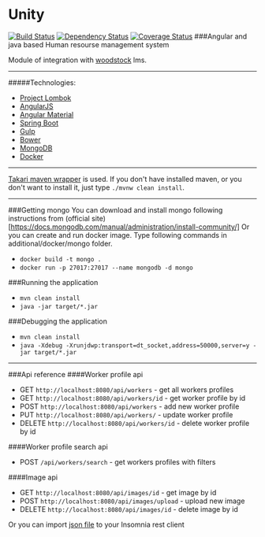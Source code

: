 # Unity
[![Build Status](https://travis-ci.org/vlsidlyarevich/unity.svg?branch=master)](https://travis-ci.org/vlsidlyarevich/unity)
[![Dependency Status](https://www.versioneye.com/user/projects/58028731a23d5200345545db/badge.svg?style=flat-square)](https://www.versioneye.com/user/projects/58028731a23d5200345545db)
[![Coverage Status](https://coveralls.io/repos/github/vlsidlyarevich/unity/badge.svg?branch=master)](https://coveralls.io/github/vlsidlyarevich/unity?branch=master)
###Angular and java based Human resourse management system

Module of integration with [woodstock](https://github.com/solairerove/woodstock) lms.

---
#####Technologies:
* [Project Lombok](https://projectlombok.org/)
* [AngularJS](https://angularjs.org/)
* [Angular Material](https://material.angularjs.org)
* [Spring Boot](http://projects.spring.io/spring-boot/)
* [Gulp](http://gulpjs.com/)
* [Bower](https://bower.io/)
* [MongoDB](https://www.mongodb.com/)
* [Docker](https://www.docker.com/)

---
[Takari maven wrapper](https://github.com/takari/maven-wrapper) is used.
If you don't have installed maven, or you don't want to install it, just type `./mvnw clean install`.

---
###Getting mongo
You can download and install mongo following instructions from (official site)[https://docs.mongodb.com/manual/administration/install-community/]
Or you can create and run docker image.
Type following commands in additional/docker/mongo folder.
* `docker build -t mongo .`
* `docker run -p 27017:27017 --name mongodb -d mongo`


###Running the application
* `mvn clean install`
* `java -jar target/*.jar`

###Debugging the application
* `mvn clean install`
* `java -Xdebug -Xrunjdwp:transport=dt_socket,address=50000,server=y -jar target/*.jar`

---
###Api reference
####Worker profile api
* GET `http://localhost:8080/api/workers` - get all workers profiles
* GET `http://localhost:8080/api/workers/id` - get worker profile by id 
* POST `http://localhost:8080/api/workers` - add new worker profile 
* PUT `http://localhost:8080/api/workers/` - update worker profile 
* DELETE `http://localhost:8080/api/workers/id` - delete worker profile by id 

####Worker profile search api
* POST `/api/workers/search` - get workers profiles with filters 

####Image api
* GET `http://localhost:8080/api/images/id` - get image by id 
* POST `http://localhost:8080/api/images/upload` - upload new image 
* DELETE `http://localhost:8080/api/images/id` - delete image by id 

Or you can import [json file](https://github.com/vlsidlyarevich/unity/blob/master/additional/insomnia/unity-api.json) to your Insomnia rest client
